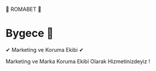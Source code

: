💋 ROMABET 💋

# Bygece 👀

✔ Marketing ve Koruma Ekibi ✔

Marketing ve Marka Koruma Ekibi Olarak Hizmetinizdeyiz !
